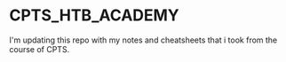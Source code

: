 # CPTS_HTB_ACADEMY

I'm updating this repo with my notes and cheatsheets that i took from the course of CPTS.
